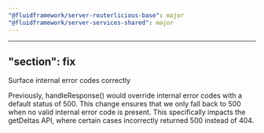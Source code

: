 ```yaml
---
"@fluidframework/server-routerlicious-base": major
"@fluidframework/server-services-shared": major
---
```


---

## "section": fix

Surface internal error codes correctly

Previously, handleResponse() would override internal error codes with a default status of 500. This change ensures that we only fall back to 500 when no valid internal error code is present. This specifically impacts the getDeltas API, where certain cases incorrectly returned 500 instead of 404.
